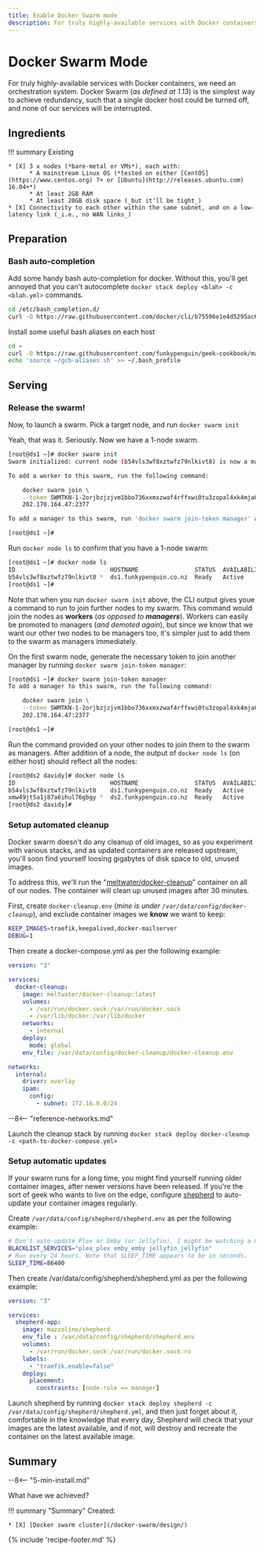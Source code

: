 ```yaml
---
title: Enable Docker Swarm mode
description: For truly highly-available services with Docker containers, Docker Swarm is the simplest way to achieve redundancy, such that a single docker host could be turned off, and none of our services will be interrupted.
---
```


# Docker Swarm Mode

For truly highly-available services with Docker containers, we need an orchestration system. Docker Swarm (*as defined at 1.13*) is the simplest way to achieve redundancy, such that a single docker host could be turned off, and none of our services will be interrupted.

## Ingredients

!!! summary
    Existing

    * [X] 3 x nodes (*bare-metal or VMs*), each with:
          * A mainstream Linux OS (*tested on either [CentOS](https://www.centos.org) 7+ or [Ubuntu](http://releases.ubuntu.com) 16.04+*)
          * At least 2GB RAM
          * At least 20GB disk space (_but it'll be tight_)
    * [X] Connectivity to each other within the same subnet, and on a low-latency link (_i.e., no WAN links_)

## Preparation

### Bash auto-completion

Add some handy bash auto-completion for docker. Without this, you'll get annoyed that you can't autocomplete ```docker stack deploy <blah> -c <blah.yml>``` commands.

```bash
cd /etc/bash_completion.d/
curl -O https://raw.githubusercontent.com/docker/cli/b75596e1e4d5295ac69b9934d1bd8aff691a0de8/contrib/completion/bash/docker
```

Install some useful bash aliases on each host

```bash
cd ~
curl -O https://raw.githubusercontent.com/funkypenguin/geek-cookbook/master/examples/scripts/gcb-aliases.sh
echo 'source ~/gcb-aliases.sh' >> ~/.bash_profile
```

## Serving

### Release the swarm!

Now, to launch a swarm. Pick a target node, and run `docker swarm init`

Yeah, that was it. Seriously. Now we have a 1-node swarm.

```bash
[root@ds1 ~]# docker swarm init
Swarm initialized: current node (b54vls3wf8xztwfz79nlkivt8) is now a manager.

To add a worker to this swarm, run the following command:

    docker swarm join \
    --token SWMTKN-1-2orjbzjzjvm1bbo736xxmxzwaf4rffxwi0tu3zopal4xk4mja0-bsud7xnvhv4cicwi7l6c9s6l0 \
    202.170.164.47:2377

To add a manager to this swarm, run 'docker swarm join-token manager' and follow the instructions.

[root@ds1 ~]#
```

Run `docker node ls` to confirm that you have a 1-node swarm:

```bash
[root@ds1 ~]# docker node ls
ID                           HOSTNAME                STATUS  AVAILABILITY  MANAGER STATUS
b54vls3wf8xztwfz79nlkivt8 *  ds1.funkypenguin.co.nz  Ready   Active        Leader
[root@ds1 ~]#
```

Note that when you run `docker swarm init` above, the CLI output gives youe a command to run to join further nodes to my swarm. This command would join the nodes as __workers__ (*as opposed to __managers__*). Workers can easily be promoted to managers (*and demoted again*), but since we know that we want our other two nodes to be managers too, it's simpler just to add them to the swarm as managers immediately.

On the first swarm node, generate the necessary token to join another manager by running ```docker swarm join-token manager```:

```bash
[root@ds1 ~]# docker swarm join-token manager
To add a manager to this swarm, run the following command:

    docker swarm join \
    --token SWMTKN-1-2orjbzjzjvm1bbo736xxmxzwaf4rffxwi0tu3zopal4xk4mja0-cfm24bq2zvfkcwujwlp5zqxta \
    202.170.164.47:2377

[root@ds1 ~]#
```

Run the command provided on your other nodes to join them to the swarm as managers. After addition of a node, the output of ```docker node ls``` (on either host) should reflect all the nodes:

```bash
[root@ds2 davidy]# docker node ls
ID                           HOSTNAME                STATUS  AVAILABILITY  MANAGER STATUS
b54vls3wf8xztwfz79nlkivt8    ds1.funkypenguin.co.nz  Ready   Active        Leader
xmw49jt5a1j87a6ihul76gbgy *  ds2.funkypenguin.co.nz  Ready   Active        Reachable
[root@ds2 davidy]#
```

### Setup automated cleanup

Docker swarm doesn't do any cleanup of old images, so as you experiment with various stacks, and as updated containers are released upstream, you'll soon find yourself loosing gigabytes of disk space to old, unused images.

To address this, we'll run the "[meltwater/docker-cleanup](https://github.com/meltwater/docker-cleanup)" container on all of our nodes. The container will clean up unused images after 30 minutes.

First, create `docker-cleanup.env` (_mine is under `/var/data/config/docker-cleanup`_), and exclude container images we **know** we want to keep:

```bash
KEEP_IMAGES=traefik,keepalived,docker-mailserver
DEBUG=1
```

Then create a docker-compose.yml as per the following example:

```yaml
version: "3"

services:
  docker-cleanup:
    image: meltwater/docker-cleanup:latest
    volumes:
      - /var/run/docker.sock:/var/run/docker.sock
      - /var/lib/docker:/var/lib/docker
    networks:
      - internal
    deploy:
      mode: global
    env_file: /var/data/config/docker-cleanup/docker-cleanup.env

networks:
  internal:
    driver: overlay
    ipam:
      config:
        - subnet: 172.16.0.0/24
```

--8<-- "reference-networks.md"

Launch the cleanup stack by running ```docker stack deploy docker-cleanup -c <path-to-docker-compose.yml>```

### Setup automatic updates

If your swarm runs for a long time, you might find yourself running older container images, after newer versions have been released. If you're the sort of geek who wants to live on the edge, configure [shepherd](https://github.com/djmaze/shepherd) to auto-update your container images regularly.

Create `/var/data/config/shepherd/shepherd.env` as per the following example:

```bash
# Don't auto-update Plex or Emby (or Jellyfin), I might be watching a movie! (Customize this for the containers you _don't_ want to auto-update)
BLACKLIST_SERVICES="plex_plex emby_emby jellyfin_jellyfin"
# Run every 24 hours. Note that SLEEP_TIME appears to be in seconds.
SLEEP_TIME=86400
```

Then create /var/data/config/shepherd/shepherd.yml as per the following example:

```yaml
version: "3"

services:
  shepherd-app:
    image: mazzolino/shepherd
    env_file : /var/data/config/shepherd/shepherd.env
    volumes:
      - /var/run/docker.sock:/var/run/docker.sock:ro
    labels:
      - "traefik.enable=false"
    deploy:
      placement:
        constraints: [node.role == manager]
```

Launch shepherd by running ```docker stack deploy shepherd -c /var/data/config/shepherd/shepherd.yml```, and then just forget about it, comfortable in the knowledge that every day, Shepherd will check that your images are the latest available, and if not, will destroy and recreate the container on the latest available image.

## Summary

--8<-- "5-min-install.md"

What have we achieved?

!!! summary "Summary"
    Created:

    * [X] [Docker swarm cluster](/docker-swarm/design/)

{% include 'recipe-footer.md' %}

